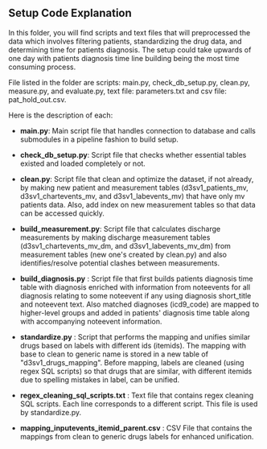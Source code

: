 ## Setup Code Explanation
In this folder, you will find scripts and text files that will preprocessed the data which involves filtering patients, standardizing the drug data, and determining time for patients diagnosis.
The setup could take upwards of one day with patients diagnosis time line building being the most time consuming process.

File listed in the folder are scripts: main.py, check_db_setup.py, clean.py,  measure.py, and evaluate.py, text file: parameters.txt and csv file: pat_hold_out.csv.

Here is the description of each:

* **main.py**:
Main script file that handles connection to database and calls submodules in a pipeline fashion to build setup.  

* **check_db_setup.py**:
Script file that checks whether essential tables existed and loaded completely or not.  

* **clean.py**:
Script file that clean and optimize the dataset, if not already, by making new patient and measurement tables (d3sv1_patients_mv, d3sv1_chartevents_mv, and d3sv1_labevents_mv) that have only mv patients data. Also, add index on new measurement tables so that data can be accessed quickly.  
 
* **build_measurement.py**:
Script file that calculates discharge measurements by making discharge measurement tables (d3sv1_chartevents_mv_dm, and d3sv1_labevents_mv_dm) from measurement tables (new one's created by clean.py) and also identifies/resolve potential clashes between measurements.  

* **build_diagnosis.py** :
Script file that first builds patients diagnosis time table with diagnosis enriched with information from noteevents for all diagnosis relating to some noteevent if any using diagnosis short_title and noteevent text. Also matched diagnoses (icd9_code) are mapped to higher-level groups and added in patients' diagnosis time table along with accompanying noteevent information. 

* **standardize.py** :
Script that performs the mapping and unifies similar drugs based on labels with different ids (itemids). The mapping with base to clean to generic name is stored in a new table of "d3sv1_drugs_mapping".
Before mapping, labels are cleaned (using regex SQL scripts) so that drugs that are similar, with different itemids due to spelling mistakes in label, can be unified.

* **regex_cleaning_sql_scripts.txt** :
Text file that contains regex cleaning SQL scripts. Each line corresponds to a different script. This file is used by standardize.py.

* **mapping_inputevents_itemid_parent.csv** :
CSV File that contains the mappings from clean to generic drugs labels for enhanced unification.


